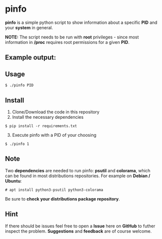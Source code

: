 # pinfo
**pinfo** is a simple python script to show information about a specific **PID** and your **system** in general.

**NOTE:** The script needs to be run with **root** privileges - since most information in **/proc** requires root permissions for a given **PID**.

## Example output:


## Usage
```
$ ./pinfo PID
```

## Install
1. Clone/Download the code in this repository
2. Install the necessary dependencies
```
$ pip install -r requirements.txt
```
3. Execute pinfo with a PID of your choosing
```
$ ./pinfo 1
```

## Note
Two **dependencies** are needed to run pinfo: **psutil** and **colorama**, which can be found in most distributions repositories.
For example on **Debian / Ubuntu**:
```
# apt install python3-psutil python3-colorama
```
Be sure to **check your distributions package repository**.

## Hint
If there should be issues feel free to open a **Issue** here on **GitHub** to futher inspect the problem.
**Suggestions** and **feedback** are of course welcome.

##
